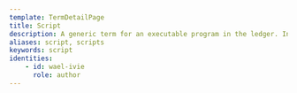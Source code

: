 ```yaml
---
template: TermDetailPage
title: Script
description: A generic term for an executable program in the ledger. In the Cardano blockchain, these are written in Plutus Core.
aliases: script, scripts
keywords: script
identities: 
    - id: wael-ivie
      role: author
---
```


##
